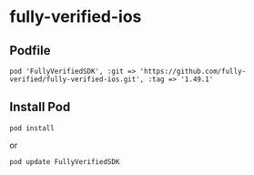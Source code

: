 # fully-verified-ios

## Podfile

```pod 'FullyVerifiedSDK', :git => 'https://github.com/fully-verified/fully-verified-ios.git', :tag => '1.49.1'```

## Install Pod

```pod install```

or

```pod update FullyVerifiedSDK```



